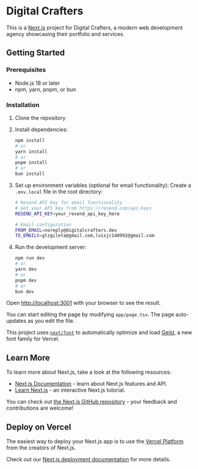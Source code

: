 # Digital Crafters

This is a [Next.js](https://nextjs.org) project for Digital Crafters, a modern web development agency showcasing their portfolio and services.

## Getting Started

### Prerequisites

- Node.js 18 or later
- npm, yarn, pnpm, or bun

### Installation

1. Clone the repository
2. Install dependencies:

   ```bash
   npm install
   # or
   yarn install
   # or
   pnpm install
   # or
   bun install
   ```

3. Set up environment variables (optional for email functionality):
   Create a `.env.local` file in the root directory:

   ```bash
   # Resend API Key for email functionality
   # Get your API key from https://resend.com/api-keys
   RESEND_API_KEY=your_resend_api_key_here

   # Email configuration
   FROM_EMAIL=noreply@digitalcrafters.dev
   TO_EMAILS=gtzgileta@gmail.com,luisjc140992@gmail.com
   ```

4. Run the development server:
   ```bash
   npm run dev
   # or
   yarn dev
   # or
   pnpm dev
   # or
   bun dev
   ```

Open [http://localhost:3001](http://localhost:3001) with your browser to see the result.

You can start editing the page by modifying `app/page.tsx`. The page auto-updates as you edit the file.

This project uses [`next/font`](https://nextjs.org/docs/app/building-your-application/optimizing/fonts) to automatically optimize and load [Geist](https://vercel.com/font), a new font family for Vercel.

## Learn More

To learn more about Next.js, take a look at the following resources:

- [Next.js Documentation](https://nextjs.org/docs) - learn about Next.js features and API.
- [Learn Next.js](https://nextjs.org/learn) - an interactive Next.js tutorial.

You can check out [the Next.js GitHub repository](https://github.com/vercel/next.js) - your feedback and contributions are welcome!

## Deploy on Vercel

The easiest way to deploy your Next.js app is to use the [Vercel Platform](https://vercel.com/new?utm_medium=default-template&filter=next.js&utm_source=create-next-app&utm_campaign=create-next-app-readme) from the creators of Next.js.

Check out our [Next.js deployment documentation](https://nextjs.org/docs/app/building-your-application/deploying) for more details.
